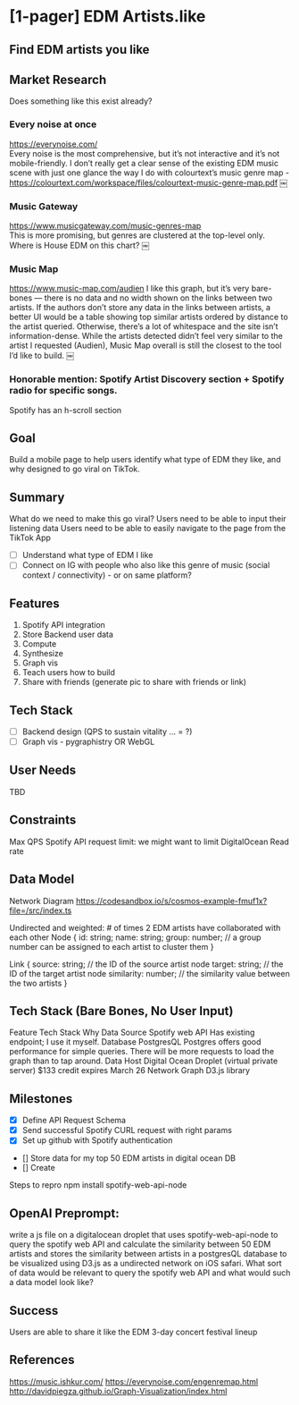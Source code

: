 # [1-pager] EDM Artists.like 
## Find EDM artists you like 

## Market Research
Does something like this exist already? 

### Every noise at once
https://everynoise.com/  
Every noise is the most comprehensive, but it’s not interactive and it’s not mobile-friendly. I don’t really get a clear sense of the existing EDM music scene with just one glance the way I do with colourtext’s music genre map - https://colourtext.com/workspace/files/colourtext-music-genre-map.pdf 
￼
### Music Gateway
https://www.musicgateway.com/music-genres-map    
This is more promising, but genres are clustered at the top-level only. Where is House EDM on this chart? 
￼
### Music Map
https://www.music-map.com/audien
I like this graph, but it’s very bare-bones — there is no data and no width shown on the links between two artists. If the authors don’t store any data in the links between artists, a better UI would be a table showing top similar artists ordered by distance to the artist queried. Otherwise, there’s a lot of whitespace and the site isn’t information-dense. While the artists detected didn’t feel very similar to the artist I requested (Audien), Music Map overall is still the closest to the tool I’d like to build. 
￼
### Honorable mention: Spotify Artist Discovery section + Spotify radio for specific songs. 
Spotify has an h-scroll section 

## Goal
Build a mobile page to help users identify what type of EDM they like, and why designed to go viral on TikTok. 

## Summary
What do we need to make this go viral? Users need to be able to input their listening data
Users need to be able to easily navigate to the page from the TikTok App
- [ ] Understand what type of EDM I like 
- [ ] Connect on IG with people who also like this genre of music (social context / connectivity) - or on same platform?  

## Features 
1. Spotify API integration 
2. Store Backend user data
3. Compute 
4. Synthesize 
5. Graph vis 
6. Teach users how to build 
7. Share with friends (generate pic to share with friends or link) 

## Tech Stack
- [ ] Backend design (QPS to sustain vitality … = ?)  
- [ ] Graph vis - pygraphistry OR WebGL  

## User Needs
TBD 

## Constraints
Max QPS 
Spotify API request limit: we might want to limit 
DigitalOcean Read rate 

## Data Model
Network Diagram https://codesandbox.io/s/cosmos-example-fmuf1x?file=/src/index.ts

Undirected and weighted: # of times 2 EDM artists have collaborated with each other
Node {
    id: string;
    name: string;
    group: number; // a group number can be assigned to each artist to cluster them
}

Link {
    source: string; // the ID of the source artist node
    target: string; // the ID of the target artist node
    similarity: number; // the similarity value between the two artists
}

## Tech Stack (Bare Bones, No User Input) 
Feature 	Tech Stack 	Why
Data Source	Spotify web API 	Has existing endpoint; I use it myself. 
Database	PostgresQL	Postgres offers good performance for simple queries. There will be more requests to load the graph than to tap around. 
Data Host	Digital Ocean Droplet (virtual private server)  	$133 credit expires March 26
Network Graph	D3.js library	

##  Milestones 
- [x] Define API Request Schema  
- [x] Send successful Spotify CURL request with right params 
- [x] Set up github with Spotify authentication 
- [] Store data for my top 50 EDM artists in digital ocean DB 
- [] Create 

Steps to repro
npm install spotify-web-api-node 

## OpenAI Preprompt: 
write a js file on a digitalocean droplet that uses spotify-web-api-node to query the spotify web API and calculate the similarity between 50 EDM artists and stores the similarity between artists in a postgresQL database to be visualized using D3.js as a undirected network on iOS safari. What sort of data would be relevant to query the spotify web API and what would such a data model look like? 

## Success
Users are able to share it like the EDM 3-day concert festival lineup 

## References 
https://music.ishkur.com/ 
https://everynoise.com/engenremap.html 
http://davidpiegza.github.io/Graph-Visualization/index.html  